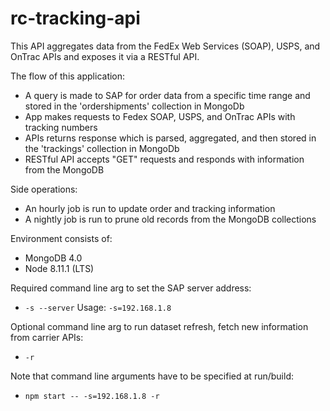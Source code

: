 # rc-tracking-api

This API aggregates data from the FedEx Web Services (SOAP), USPS, and OnTrac APIs and exposes it via a RESTful API.

The flow of this application:

* A query is made to SAP for order data from a specific time range and stored in the 'ordershipments' collection in MongoDb
* App makes requests to Fedex SOAP, USPS, and OnTrac APIs with tracking numbers
* APIs returns response which is parsed, aggregated, and then stored in the 'trackings' collection in MongoDb
* RESTful API accepts "GET" requests and responds with information from the MongoDB

Side operations:
* An hourly job is run to update order and tracking information
* A nightly job is run to prune old records from the MongoDB collections

Environment consists of:

* MongoDB 4.0
* Node 8.11.1 (LTS)

Required command line arg to set the SAP server address:

* `-s --server` Usage: ```-s=192.168.1.8```

Optional command line arg to run dataset refresh, fetch new information from carrier APIs:

* `-r`

Note that command line arguments have to be specified at run/build:

* ```npm start -- -s=192.168.1.8 -r```